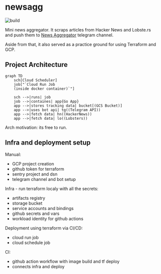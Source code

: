 # newsagg

![build](https://github.com/vanyakosmos/newsagg/actions/workflows/cicd.yml/badge.svg)

Mini news aggregator. It scraps articles from Hacker News and Lobste.rs and push them to 
[News Aggregator](https://telegram.me/newnewsagg) telegram channel.

Aside from that, it also served as a practice ground for using Terraform and GCP.

## Project Architecture

```mermaid
graph TD
    sch[Cloud Scheduler]
    job["`Cloud Run Job
    (inside docker container)`"]

    sch -->|runs| job
    job -->|containes| app{Go App}
    app -->|stores tracking data| bucket[(GCS Bucket)]
    app -->|uses bot api| tg((Telegram API))
    app -->|fetch data| hn((HackerNews))
    app -->|fetch data| lo((Lobsters))
```

Arch motivation: its free to run.

## Infra and deployment setup

Manual:
- GCP project creation
- github token for terraform
- sentry project and dsn
- telegram channel and bot setup

Infra - run terraform localy with all the secrets:
- artifacts registry
- storage bucket
- service accounts and bindings
- github secrets and vars
- workload identity for github actions

Deployment using terraform via CI/CD:
- cloud run job
- cloud schedule job

CI:
- github action workflow with image build and tf deploy
- connects infra and deploy
